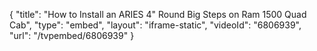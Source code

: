 {
    "title": "How to Install an ARIES 4\" Round Big Steps on Ram 1500 Quad Cab",
    "type": "embed",
    "layout": "iframe-static",
    "videoId": "6806939",
    "url": "\/tvpembed\/6806939"
}